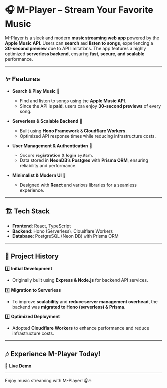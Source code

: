 # 🎧 M-Player – Stream Your Favorite Music

M-Player is a sleek and modern **music streaming web app** powered by the **Apple Music API**. Users can **search** and **listen to songs**, experiencing a **30-second preview** due to API limitations. The app features a highly optimized **serverless backend**, ensuring **fast, secure, and scalable** performance.

---

## ✨ Features

- **Search & Play Music** 🎵  
  - Find and listen to songs using the **Apple Music API**.  
  - Since the API is **paid**, users can enjoy **30-second previews** of every song.  

- **Serverless & Scalable Backend** 🚀  
  - Built using **Hono Framework** & **Cloudflare Workers**.  
  - Optimized API response times while reducing infrastructure costs.  

- **User Management & Authentication** 🔐  
  - Secure **registration** & **login** system.  
  - Data stored in **NeonDB’s Postgres** with **Prisma ORM**, ensuring reliability and performance.  

- **Minimalist & Modern UI** 🎨  
  - Designed with **React** and various libraries for a seamless experience.  

---

## 🏗️ Tech Stack

- **Frontend**: React, TypeScript  
- **Backend**: Hono (Serverless), Cloudflare Workers  
- **Database**: PostgreSQL (Neon DB) with Prisma ORM

---

## 📜 Project History

1️⃣ **Initial Development**  
- Originally built using **Express & Node.js** for backend API services.  

2️⃣ **Migration to Serverless**  
- To improve **scalability** and **reduce server management overhead**, the backend was **migrated to Hono (serverless) & Prisma**.  

3️⃣ **Optimized Deployment**  
- Adopted **Cloudflare Workers** to enhance performance and reduce infrastructure costs.  

---

## 🎶 Experience M-Player Today!  

🔗 **[Live Demo](https://ms-m-player.vercel.app/login)**

---

Enjoy music streaming with M-Player! 🎧🔥
